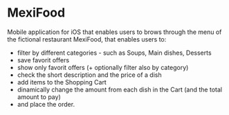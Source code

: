 # MexiFood
Mobile application for iOS that enables users to brows through the menu of the fictional restaurant MexiFood, that enables users to:
- filter by different categories - such as Soups, Main dishes, Desserts
- save favorit offers
- show only favorit offers (+ optionally filter also by category)
- check the short description and the price of a dish
- add items to the Shopping Cart
- dinamically change the amount from each dish in the Cart (and the total amount to pay)
- and place the order.
